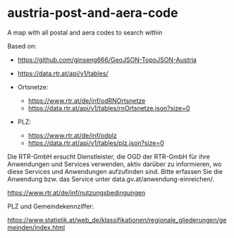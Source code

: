 # austria-post-and-aera-code
A map with all postal and aera codes to search within


Based on:
* https://github.com/ginseng666/GeoJSON-TopoJSON-Austria
* https://data.rtr.at/api/v1/tables/

* Ortsnetze:
  * https://www.rtr.at/de/inf/odRNOrtsnetze
  * https://data.rtr.at/api/v1/tables/rnOrtsnetze.json?size=0

* PLZ:
  * https://www.rtr.at/de/inf/odplz
  * https://data.rtr.at/api/v1/tables/plz.json?size=0


Die RTR-GmbH ersucht Dienstleister, die OGD der RTR-GmbH für ihre Anwendungen und Services verwenden, aktiv darüber zu informieren, wo diese Services und Anwendungen aufzufinden sind. Bitte erfassen Sie die Anwendung bzw. das Service unter data.gv.at/anwendung-einreichen/.

https://www.rtr.at/de/inf/nutzungsbedingungen


PLZ und Gemeindekennziffer:

https://www.statistik.at/web_de/klassifikationen/regionale_gliederungen/gemeinden/index.html



